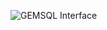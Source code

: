 ![GEMSQL Interface](https://github.com/user-attachments/assets/15bb10bc-3f7a-4120-9cba-5e9e70461b77)
